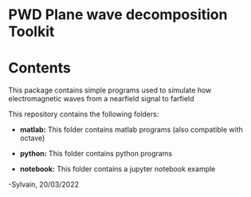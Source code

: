 # PWD Plane wave decomposition Toolkit

# Contents
This package contains simple programs used to simulate how electromagnetic waves from a nearfield signal to farfield

This repository contains the following folders: 

* **matlab:** This folder contains matlab programs (also compatible with octave)

* **python:** This folder contains python programs 

* **notebook:** This folder contains a jupyter notebook example 


-Sylvain, 20/03/2022

